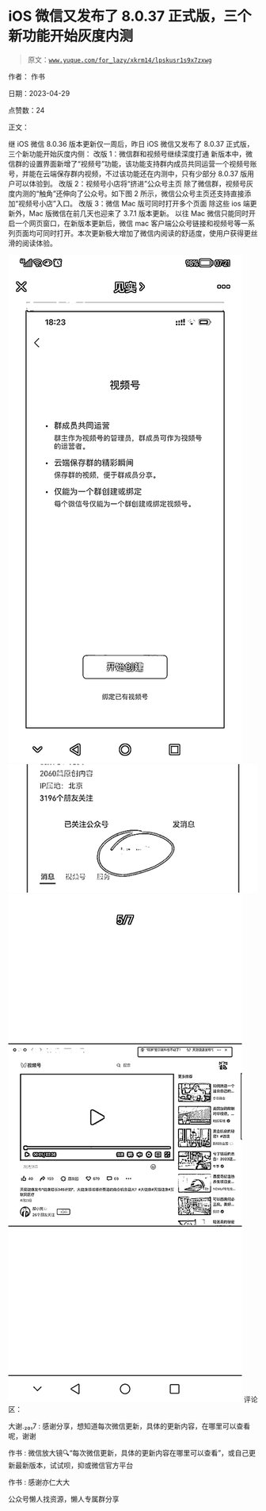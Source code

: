 # iOS 微信又发布了 8.0.37 正式版，三个新功能开始灰度内测

> 原文：[`www.yuque.com/for_lazy/xkrm14/lpskusr1s9x7zxwg`](https://www.yuque.com/for_lazy/xkrm14/lpskusr1s9x7zxwg)



作者： 作书



日期：2023-04-29



点赞数：24



正文：



继 iOS 微信 8.0.36 版本更新仅一周后，昨日 iOS 微信又发布了 8.0.37 正式版，三个新功能开始灰度内侧： 改版 1：微信群和视频号继续深度打通 新版本中，微信群的设置界面新增了“视频号”功能，该功能支持群内成员共同运营一个视频号账号，并能在云端保存群内视频，不过该功能还在内测中，只有少部分 8.0.37 版用户可以体验到。 改版 2：视频号小店将“挤进”公众号主页 除了微信群，视频号灰度内测的“触角”还伸向了公众号。如下图 2 所示，微信公众号主页还支持直接添加“视频号小店”入口。 改版 3：微信 Mac 版可同时打开多个页面 除这些 ios 端更新外，Mac 版微信在前几天也迎来了 3.7.1 版本更新。 以往 Mac 微信只能同时开启一个网页窗口，在新版本更新后，微信 mac 客户端公众号链接和视频号等一系列页面均可同时打开。本次更新极大增加了微信内阅读的舒适度，使用户获得更丝滑的阅读体验。



![](img/1ef03e9869b44c22e4135dd6192c5f14.png)  <ne-p id="u3af376fb" data-lake-id="u3af376fb">![](img/a52aea0547f4bebfe80c05381888247e.png)  <ne-p id="udbf5bd33" data-lake-id="udbf5bd33">![](img/20c92c0bafbf435a93a06093459186f0.png)  <ne-p id="u891b288f" data-lake-id="u891b288f">评论区：



大谢.₂₀₁7 : 感谢分享，想知道每次微信更新，具体的更新内容，在哪里可以查看呢，谢谢



作书 : 微信放大镜🔍“每次微信更新，具体的更新内容在哪里可以查看”，或自己更新最新版本，试试呗，抑或微信官方平台



作书 : 感谢亦仁大大



公众号懒人找资源，懒人专属群分享

</ne-p></ne-p></ne-p>